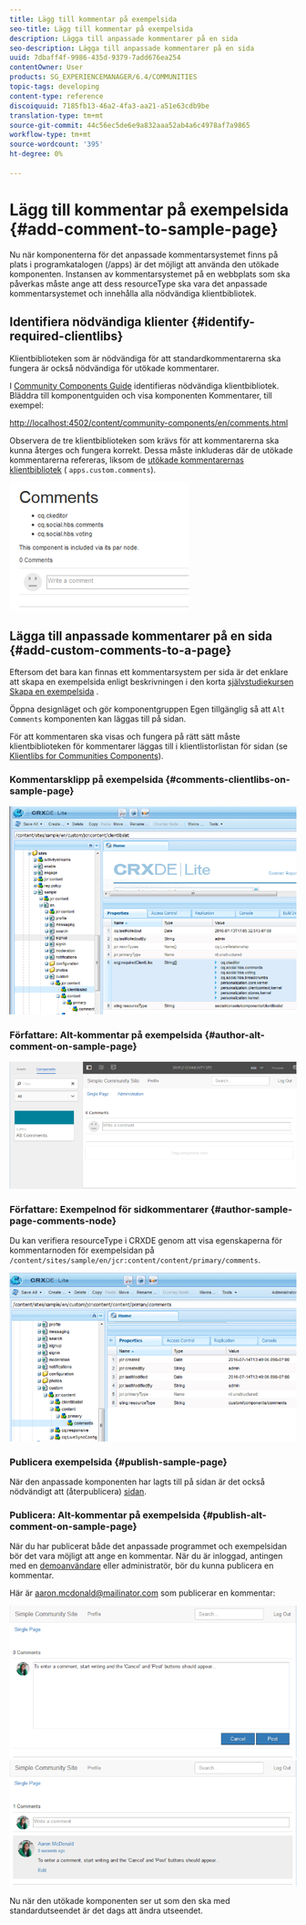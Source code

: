 ```yaml
---
title: Lägg till kommentar på exempelsida
seo-title: Lägg till kommentar på exempelsida
description: Lägga till anpassade kommentarer på en sida
seo-description: Lägga till anpassade kommentarer på en sida
uuid: 7dbaff4f-9986-435d-9379-7add676ea254
contentOwner: User
products: SG_EXPERIENCEMANAGER/6.4/COMMUNITIES
topic-tags: developing
content-type: reference
discoiquuid: 7185fb13-46a2-4fa3-aa21-a51e63cdb9be
translation-type: tm+mt
source-git-commit: 44c56ec5de6e9a832aaa52ab4a6c4978af7a9865
workflow-type: tm+mt
source-wordcount: '395'
ht-degree: 0%

---
```



# Lägg till kommentar på exempelsida {#add-comment-to-sample-page}

Nu när komponenterna för det anpassade kommentarsystemet finns på plats i programkatalogen (/apps) är det möjligt att använda den utökade komponenten. Instansen av kommentarsystemet på en webbplats som ska påverkas måste ange att dess resourceType ska vara det anpassade kommentarsystemet och innehålla alla nödvändiga klientbibliotek.

## Identifiera nödvändiga klienter {#identify-required-clientlibs}

Klientbiblioteken som är nödvändiga för att standardkommentarerna ska fungera är också nödvändiga för utökade kommentarer.

I [Community Components Guide](components-guide.md) identifieras nödvändiga klientbibliotek. Bläddra till komponentguiden och visa komponenten Kommentarer, till exempel:

[http://localhost:4502/content/community-components/en/comments.html](http://localhost:4502/content/community-components/en/comments.html)

Observera de tre klientbiblioteken som krävs för att kommentarerna ska kunna återges och fungera korrekt. Dessa måste inkluderas där de utökade kommentarerna refereras, liksom de [utökade kommentarernas klientbibliotek](extend-create-components.md#create-a-client-library-folder) ( `apps.custom.comments`).

![chlimage_1-47](assets/chlimage_1-47.png)

## Lägga till anpassade kommentarer på en sida {#add-custom-comments-to-a-page}

Eftersom det bara kan finnas ett kommentarsystem per sida är det enklare att skapa en exempelsida enligt beskrivningen i den korta [självstudiekursen Skapa en exempelsida](create-sample-page.md) .

Öppna designläget och gör komponentgruppen Egen tillgänglig så att `Alt Comments` komponenten kan läggas till på sidan.

För att kommentaren ska visas och fungera på rätt sätt måste klientbiblioteken för kommentarer läggas till i klientlistorlistan för sidan (se [Klientlibs for Communities Components](clientlibs.md)).

### Kommentarsklipp på exempelsida {#comments-clientlibs-on-sample-page}

![Kommentarsklipp på exempelsida](assets/chlimage_1-48.png)

### Författare: Alt-kommentar på exempelsida {#author-alt-comment-on-sample-page}

![Alt-kommentar på exempelsida](assets/chlimage_1-49.png)

### Författare: Exempelnod för sidkommentarer {#author-sample-page-comments-node}

Du kan verifiera resourceType i CRXDE genom att visa egenskaperna för kommentarnoden för exempelsidan på `/content/sites/sample/en/jcr:content/content/primary/comments`.

![chlimage_1-50](assets/chlimage_1-50.png)

### Publicera exempelsida {#publish-sample-page}

När den anpassade komponenten har lagts till på sidan är det också nödvändigt att (återpublicera) [sidan](sites-console.md#publishing-the-site).

### Publicera: Alt-kommentar på exempelsida {#publish-alt-comment-on-sample-page}

När du har publicerat både det anpassade programmet och exempelsidan bör det vara möjligt att ange en kommentar. När du är inloggad, antingen med en [demoanvändare](tutorials.md#demo-users) eller administratör, bör du kunna publicera en kommentar.

Här är aaron.mcdonald@mailinator.com som publicerar en kommentar:

![chlimage_1-51](assets/chlimage_1-51.png) ![chlimage_1-52](assets/chlimage_1-52.png)

Nu när den utökade komponenten ser ut som den ska med standardutseendet är det dags att ändra utseendet.

